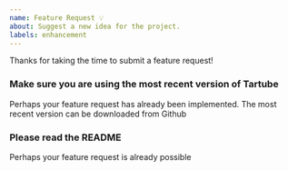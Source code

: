 ```yaml
---
name: Feature Request 💡
about: Suggest a new idea for the project.
labels: enhancement
---
```

Thanks for taking the time to submit a feature request! 

### Make sure you are using the most recent version of Tartube
Perhaps your feature request has already been implemented. The most recent version can be downloaded from Github

### Please read the README
Perhaps your feature request is already possible

